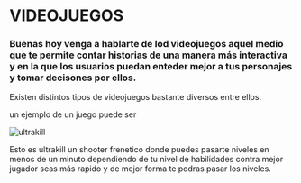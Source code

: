 # VIDEOJUEGOS
### Buenas hoy venga a hablarte de lod videojuegos aquel medio que te permite contar historias de una manera más interactiva y en la que los usuarios puedan enteder mejor a tus personajes y tomar decisones por ellos.

Existen distintos tipos de videojuegos bastante diversos entre ellos.

un ejemplo de un juego puede ser


![ultrakill](https://cdn-images.dzcdn.net/images/cover/2c6ee010818093931e0022274e20995c/0x1900-000000-80-0-0.jpg)

Esto es ultrakill un shooter frenetico donde puedes pasarte niveles en menos de un minuto dependiendo de tu nivel de habilidades contra mejor jugador seas más rapido y de mejor forma te podras pasar los niveles.